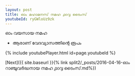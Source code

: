 ```yaml
---
layout: post
title: ഓം മഹാമനസ് നമഹ ൧൦൮ ടൈംസ്
youtubeId: ryGWloUz9zk
---
```

 
 
 ഓം വയസായ നമഹ 
 
 -  ആരാണ് വേദവ്യാസത്തിന്റെ രൂപം 
 
  
 
  
 
 
 
 
 
 


{% include youtubePlayer.html id=page.youtubeId %}
 
[Next]({{ site.baseurl }}{% link  split2/_posts/2016-04-16-ഓം റാഞ്ചുവർദ്ധനായ നമഹ ൧൦൮ ടൈംസ്.md%})
 
